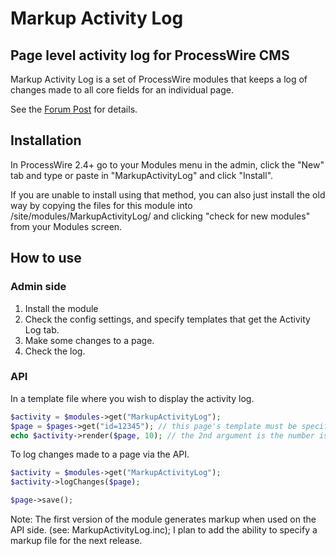 # Markup Activity Log

## Page level activity log for ProcessWire CMS
Markup Activity Log is a set of ProcessWire modules that keeps a log of changes made to all core fields for an individual page.

See the [Forum Post](https://processwire.com/talk/topic/9838-module-activity-log/) for details.

## Installation

In ProcessWire 2.4+ go to your Modules menu in the admin, click the "New" tab and type or paste in "MarkupActivityLog" and click "Install".

If you are unable to install using that method, you can also just install the old way by copying the files for this module into /site/modules/MarkupActivityLog/ and clicking "check for new modules" from your Modules screen.

## How to use

### Admin side
1. Install the module
2. Check the config settings, and specify templates that get the Activity Log tab.
3. Make some changes to a page.
4. Check the log.

### API

In a template file where you wish to display the activity log.

``` php
$activity = $modules->get("MarkupActivityLog");
$page = $pages->get("id=12345"); // this page's template must be specified in the module config list or else it throws an error.
echo $activity->render($page, 10); // the 2nd argument is the number is an optional results limit.
```

To log changes made to a page via the API.

``` php
$activity = $modules->get("MarkupActivityLog");
$activity->logChanges($page);

$page->save();
```

Note: The first version of the module generates markup when used on the API side. (see: MarkupActivityLog.inc);
I plan to add the ability to specify a markup file for the next release.